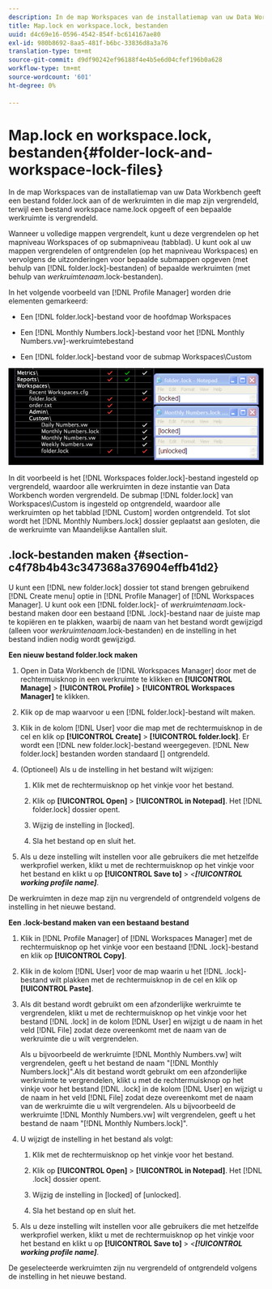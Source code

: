 ```yaml
---
description: In de map Workspaces van de installatiemap van uw Data Workbench geeft een bestand folder.lock aan of de werkruimten in die map zijn vergrendeld, terwijl een bestand workspace name.lock opgeeft of een bepaalde werkruimte is vergrendeld.
title: Map.lock en workspace.lock, bestanden
uuid: d4c69e16-0596-4542-854f-bc614167ae80
exl-id: 980b8692-8aa5-481f-b6bc-33836d8a3a76
translation-type: tm+mt
source-git-commit: d9df90242ef96188f4e4b5e6d04cfef196b0a628
workflow-type: tm+mt
source-wordcount: '601'
ht-degree: 0%

---
```


# Map.lock en workspace.lock, bestanden{#folder-lock-and-workspace-lock-files}

In de map Workspaces van de installatiemap van uw Data Workbench geeft een bestand folder.lock aan of de werkruimten in die map zijn vergrendeld, terwijl een bestand workspace name.lock opgeeft of een bepaalde werkruimte is vergrendeld.

Wanneer u volledige mappen vergrendelt, kunt u deze vergrendelen op het mapniveau Workspaces of op submapniveau (tabblad). U kunt ook al uw mappen vergrendelen of ontgrendelen (op het mapniveau Workspaces) en vervolgens de uitzonderingen voor bepaalde submappen opgeven (met behulp van [!DNL folder.lock]-bestanden) of bepaalde werkruimten (met behulp van *werkruimtenaam*.lock-bestanden).

In het volgende voorbeeld van [!DNL Profile Manager] worden drie elementen gemarkeerd:

* Een [!DNL folder.lock]-bestand voor de hoofdmap Workspaces
* Een [!DNL Monthly Numbers.lock]-bestand voor het [!DNL Monthly Numbers.vw]-werkruimtebestand

* Een [!DNL folder.lock]-bestand voor de submap Workspaces\Custom

![](assets/wsp_Locking_lockFiles.png)

In dit voorbeeld is het [!DNL Workspaces folder.lock]-bestand ingesteld op vergrendeld, waardoor alle werkruimten in deze instantie van Data Workbench worden vergrendeld. De submap [!DNL folder.lock] van Workspaces\Custom is ingesteld op ontgrendeld, waardoor alle werkruimten op het tabblad [!DNL Custom] worden ontgrendeld. Tot slot wordt het [!DNL Monthly Numbers.lock] dossier geplaatst aan gesloten, die de werkruimte van Maandelijkse Aantallen sluit.

## .lock-bestanden maken {#section-c4f78b4b43c347368a376904effb41d2}

U kunt een [!DNL new folder.lock] dossier tot stand brengen gebruikend [!DNL Create menu] optie in [!DNL Profile Manager] of [!DNL Workspaces Manager]. U kunt ook een [!DNL folder.lock]- of *werkruimtenaam*.lock-bestand maken door een bestaand [!DNL .lock]-bestand naar de juiste map te kopiëren en te plakken, waarbij de naam van het bestand wordt gewijzigd (alleen voor *werkruimtenaam*.lock-bestanden) en de instelling in het bestand indien nodig wordt gewijzigd.

**Een nieuw bestand folder.lock maken**

1. Open in Data Workbench de [!DNL Workspaces Manager] door met de rechtermuisknop in een werkruimte te klikken en **[!UICONTROL Manage]** > **[!UICONTROL Profile]** > **[!UICONTROL Workspaces Manager]** te klikken.
1. Klik op de map waarvoor u een [!DNL folder.lock]-bestand wilt maken.
1. Klik in de kolom [!DNL User] voor die map met de rechtermuisknop in de cel en klik op **[!UICONTROL Create]** > **[!UICONTROL folder.lock]**. Er wordt een [!DNL new folder.lock]-bestand weergegeven. [!DNL New folder.lock] bestanden worden standaard  [] ontgrendeld.
1. (Optioneel) Als u de instelling in het bestand wilt wijzigen:

   1. Klik met de rechtermuisknop op het vinkje voor het bestand.
   1. Klik op **[!UICONTROL Open]** > **[!UICONTROL in Notepad]**. Het [!DNL folder.lock] dossier opent.

   1. Wijzig de instelling in [locked].
   1. Sla het bestand op en sluit het.

1. Als u deze instelling wilt instellen voor alle gebruikers die met hetzelfde werkprofiel werken, klikt u met de rechtermuisknop op het vinkje voor het bestand en klikt u op **[!UICONTROL Save to]** > *&lt;**[!UICONTROL working profile name]***.

De werkruimten in deze map zijn nu vergrendeld of ontgrendeld volgens de instelling in het nieuwe bestand.

**Een .lock-bestand maken van een bestaand bestand**

1. Klik in [!DNL Profile Manager] of [!DNL Workspaces Manager] met de rechtermuisknop op het vinkje voor een bestaand [!DNL .lock]-bestand en klik op **[!UICONTROL Copy]**.
1. Klik in de kolom [!DNL User] voor de map waarin u het [!DNL .lock]-bestand wilt plakken met de rechtermuisknop in de cel en klik op **[!UICONTROL Paste]**.
1. Als dit bestand wordt gebruikt om een afzonderlijke werkruimte te vergrendelen, klikt u met de rechtermuisknop op het vinkje voor het bestand [!DNL .lock] in de kolom [!DNL User] en wijzigt u de naam in het veld [!DNL File] zodat deze overeenkomt met de naam van de werkruimte die u wilt vergrendelen.

   Als u bijvoorbeeld de werkruimte [!DNL Monthly Numbers.vw] wilt vergrendelen, geeft u het bestand de naam &quot;[!DNL Monthly Numbers.lock]&quot;.Als dit bestand wordt gebruikt om een afzonderlijke werkruimte te vergrendelen, klikt u met de rechtermuisknop op het vinkje voor het bestand [!DNL .lock] in de kolom [!DNL User] en wijzigt u de naam in het veld [!DNL File] zodat deze overeenkomt met de naam van de werkruimte die u wilt vergrendelen. Als u bijvoorbeeld de werkruimte [!DNL Monthly Numbers.vw] wilt vergrendelen, geeft u het bestand de naam &quot;[!DNL Monthly Numbers.lock]&quot;.

1. U wijzigt de instelling in het bestand als volgt:

   1. Klik met de rechtermuisknop op het vinkje voor het bestand.
   1. Klik op **[!UICONTROL Open]** > **[!UICONTROL in Notepad]**. Het [!DNL .lock] dossier opent.

   1. Wijzig de instelling in [locked] of [unlocked].
   1. Sla het bestand op en sluit het.

1. Als u deze instelling wilt instellen voor alle gebruikers die met hetzelfde werkprofiel werken, klikt u met de rechtermuisknop op het vinkje voor het bestand en klikt u op **[!UICONTROL Save to]** > *&lt;**[!UICONTROL working profile name]***.

De geselecteerde werkruimten zijn nu vergrendeld of ontgrendeld volgens de instelling in het nieuwe bestand.
